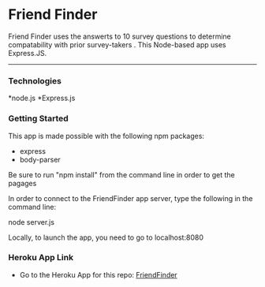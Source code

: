 # Friend Finder
Friend Finder uses the answerts to 10 survey questions to determine compatability with prior survey-takers . This Node-based app uses Express.JS.

---


### Technologies

*node.js
*Express.js


### Getting Started
This app is made possible with the following npm packages:
* express
* body-parser

Be sure to run "npm install" from the command line in order to get the pagages

In order to connect to the FriendFinder app server, type the following in the command line:

 node server.js

Locally, to launch the app, you need to go to localhost:8080

### Heroku App Link
* Go to the Heroku App for this repo: [FriendFinder](https://still-caverns-42631.herokuapp.com/home)
